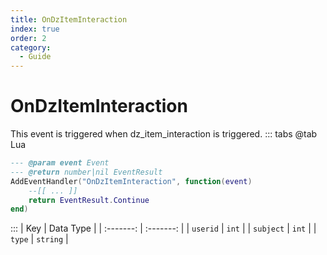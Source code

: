 ```yaml
---
title: OnDzItemInteraction
index: true
order: 2
category:
  - Guide
---
```


# OnDzItemInteraction
This event is triggered when dz_item_interaction is triggered.
::: tabs
@tab Lua
```lua
--- @param event Event
--- @return number|nil EventResult
AddEventHandler("OnDzItemInteraction", function(event)
    --[[ ... ]]
    return EventResult.Continue
end)
```

:::
|    Key    | Data Type |
| :-------: | :-------: |
|  `userid` |   `int`   |
| `subject` |   `int`   |
|   `type`  |  `string` |
